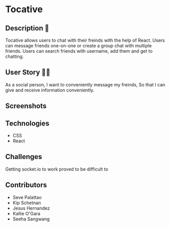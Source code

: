 # Tocative

## Description 📖
Tocative allows users to chat with their freinds with the help of React. Users can message friends one-on-one or create a group chat with multiple friends. Users can search friends with username, add them and get to chatting.

## User Story ✍🏼
As a social person,
I want to conveniently message my freinds,
So that I can give and receive information conveniently.

## Screenshots

## Technologies
* CSS
* React


## Challenges
Getting socket.io to work proved to be difficult to 

## Contributors
* Seve Palattao
* Kip Schetnan
* Jesus Hernandez
* Kallie O'Gara
* Seeha Sangwang